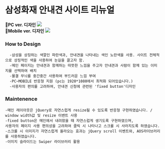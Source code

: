 # 삼성화재 안내견 사이트 리뉴얼

**💛PC ver. 디자인
<img src="ttps://user-images.githubusercontent.com/75009488/111438135-4087c700-8747-11eb-877a-f60992004f31.jpg" />
<br/>
💛Mobile ver. 디자인
<img src="https://user-images.githubusercontent.com/75009488/111438180-49789880-8747-11eb-8e52-de87c5b813f2.jpg"/>**  


### How to Design
```
  -삼성을 상징하는 색깔인 파란색과, 안내견을 나타내는 색인 노란색을 사용. 사이트 전체적으로 상징적인 색을 사용하여 눈길을 끌고자 함.
  -메인 페이지는 안내견과 함께하는 따뜻한 느낌을 주고자 안내견과 사람이 함께 있는 이미지를 선택하여 배치
  -물결 무늬를 중간중간 사용하여 부드러운 느낌 부여
  -PC~MOBILE 반응형 지원 (pc는 1920*1080에서 최적화 되어있습니다.)
  -사용자의 편의를 고려하여, 안내견 신청에 관련된 'fixed button'디자인
```
### Maintenence
```
-메인 레이아웃은 jQuery로 자연스럽게 resize될 수 있도록 반응형 구현하였습니다. / window width값 및 resize 이밴트 사용
-fixed button은 메인에서 내려왔을 때 자연스럽게 생기도록 구현하였으며, 
사용자의 페이지 사용 편의성을 고려하여 클릭 시 나타나고 스크롤 시 사라지도록 하였습니다.
-스크롤 시 이미지가 자연스럽게 올라오는 효과는 jQuery scroll 이벤트와, AOS라이브러리를 사용하였습니다.
-이미지 슬라이드는 Swiper 라이브러리 활용

```
